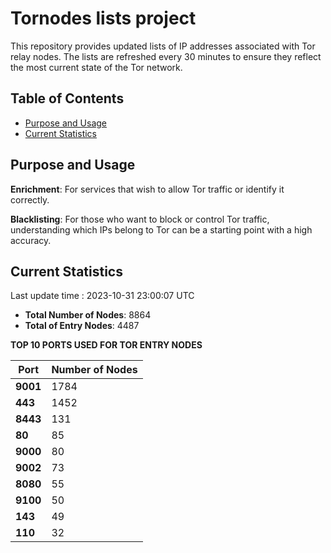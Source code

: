 # Tornodes lists project

This repository provides updated lists of IP addresses associated with Tor relay nodes. The lists are refreshed every 30 minutes to ensure they reflect the most current state of the Tor network.

## Table of Contents

- [Purpose and Usage](#purpose-and-usage)
- [Current Statistics](#current-statistics)


## Purpose and Usage

**Enrichment**: For services that wish to allow Tor traffic or identify it correctly.

**Blacklisting**: For those who want to block or control Tor traffic, understanding which IPs belong to Tor can be a starting point with a high accuracy.

## Current Statistics

Last update time : 2023-10-31 23:00:07 UTC

- **Total Number of Nodes**: 8864
- **Total of Entry Nodes**: 4487

**TOP 10 PORTS USED FOR TOR ENTRY NODES**

| **Port** | **Number of Nodes** |
|------|-----------------|
| **9001**   | 1784  |
| **443**   | 1452  |
| **8443**   | 131  |
| **80**   | 85  |
| **9000**   | 80  |
| **9002**   | 73  |
| **8080**   | 55  |
| **9100**   | 50  |
| **143**   | 49  |
| **110**   | 32  |

